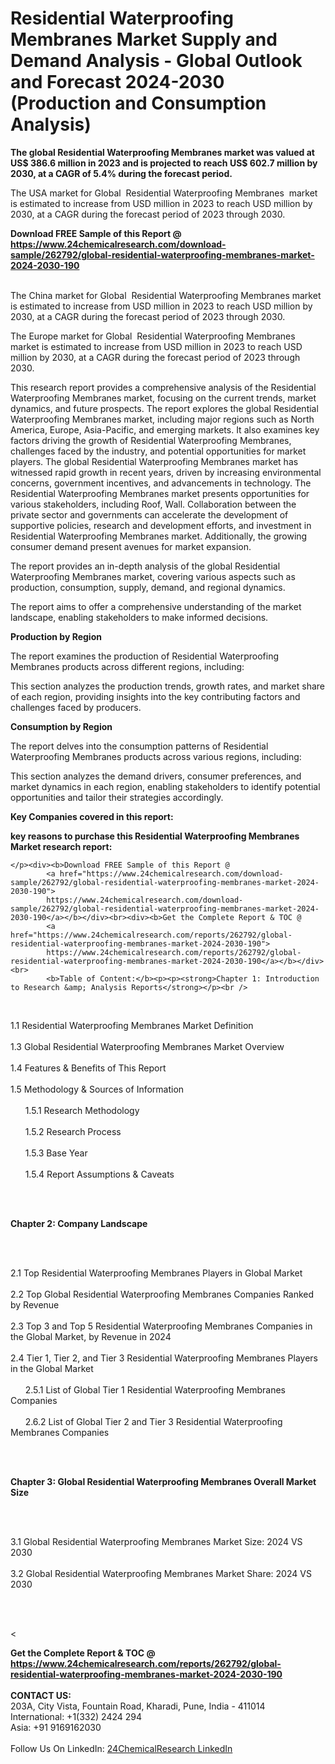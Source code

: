 <h1>Residential Waterproofing Membranes Market Supply and Demand Analysis - Global Outlook and Forecast 2024-2030 (Production and Consumption Analysis)</h1><p><strong>The global Residential Waterproofing Membranes market was valued at US$ 386.6 million in 2023 and is projected to reach US$ 602.7 million by 2030, at a CAGR of 5.4% during the forecast period.</strong></p><p>
</p><p>The USA market for Global  Residential Waterproofing Membranes  market is estimated to increase from USD million in 2023 to reach USD million by 2030, at a CAGR during the forecast period of 2023 through 2030.</p><div><b>Download FREE Sample of this Report @ 
            <a href="https://www.24chemicalresearch.com/download-sample/262792/global-residential-waterproofing-membranes-market-2024-2030-190">
            https://www.24chemicalresearch.com/download-sample/262792/global-residential-waterproofing-membranes-market-2024-2030-190</a></b></div><br><p>
</p><p>The China market for Global  Residential Waterproofing Membranes market is estimated to increase from USD million in 2023 to reach USD million by 2030, at a CAGR during the forecast period of 2023 through 2030.</p><p>
</p><p>The Europe market for Global  Residential Waterproofing Membranes  market is estimated to increase from USD million in 2023 to reach USD million by 2030, at a CAGR during the forecast period of 2023 through 2030.</p><p>
</p><p>This research report provides a comprehensive analysis of the Residential Waterproofing Membranes market, focusing on the current trends, market dynamics, and future prospects. The report explores the global Residential Waterproofing Membranes market, including major regions such as North America, Europe, Asia-Pacific, and emerging markets. It also examines key factors driving the growth of Residential Waterproofing Membranes, challenges faced by the industry, and potential opportunities for market players. The global Residential Waterproofing Membranes market has witnessed rapid growth in recent years, driven by increasing environmental concerns, government incentives, and advancements in technology. The Residential Waterproofing Membranes market presents opportunities for various stakeholders, including Roof, Wall. Collaboration between the private sector and governments can accelerate the development of supportive policies, research and development efforts, and investment in Residential Waterproofing Membranes market. Additionally, the growing consumer demand present avenues for market expansion. </p><p>
</p><p>The report provides an in-depth analysis of the global Residential Waterproofing Membranes market, covering various aspects such as production, consumption, supply, demand, and regional dynamics.</p><p>
</p><p>The report aims to offer a comprehensive understanding of the market landscape, enabling stakeholders to make informed decisions.</p><p>
</p><p><strong>Production by Region</strong></p><p>
</p><p>The report examines the production of Residential Waterproofing Membranes products across different regions, including:</p><p>
</p><p>
</p><p>This section analyzes the production trends, growth rates, and market share of each region, providing insights into the key contributing factors and challenges faced by producers.</p><p>
</p><p><strong>Consumption by Region</strong></p><p>
</p><p>The report delves into the consumption patterns of Residential Waterproofing Membranes products across various regions, including:</p><p>
</p><p>
</p><p>This section analyzes the demand drivers, consumer preferences, and market dynamics in each region, enabling stakeholders to identify potential opportunities and tailor their strategies accordingly.</p><p>
<strong>Key Companies covered in this report:</strong></p><p>
</p><p>
</p><p><strong>key reasons to purchase this Residential Waterproofing Membranes Market research report:</strong></p><p>

	</p><div><b>Download FREE Sample of this Report @ 
            <a href="https://www.24chemicalresearch.com/download-sample/262792/global-residential-waterproofing-membranes-market-2024-2030-190">
            https://www.24chemicalresearch.com/download-sample/262792/global-residential-waterproofing-membranes-market-2024-2030-190</a></b></div><br><div><b>Get the Complete Report & TOC @ 
            <a href="https://www.24chemicalresearch.com/reports/262792/global-residential-waterproofing-membranes-market-2024-2030-190">
            https://www.24chemicalresearch.com/reports/262792/global-residential-waterproofing-membranes-market-2024-2030-190</a></b></div><br>
            <b>Table of Content:</b><p><p><strong>Chapter 1: Introduction to Research &amp; Analysis Reports</strong></p><br />
<br />
<p>1.1 Residential Waterproofing Membranes Market Definition<br /><br />
1.3 Global Residential Waterproofing Membranes Market Overview<br /><br />
1.4 Features &amp; Benefits of This Report<br /><br />
1.5 Methodology &amp; Sources of Information<br /><br />
&nbsp;&nbsp;&nbsp;&nbsp;&nbsp; 1.5.1 Research Methodology<br /><br />
&nbsp;&nbsp;&nbsp;&nbsp;&nbsp; 1.5.2 Research Process<br /><br />
&nbsp;&nbsp;&nbsp;&nbsp;&nbsp; 1.5.3 Base Year<br /><br />
&nbsp;&nbsp;&nbsp;&nbsp;&nbsp; 1.5.4 Report Assumptions &amp; Caveats</p><br />
<br />
<p><strong>Chapter 2: Company Landscape</strong></p><br />
<br />
<p>2.1 Top Residential Waterproofing Membranes Players in Global Market<br /><br />
2.2 Top Global Residential Waterproofing Membranes Companies Ranked by Revenue<br /><br />
2.3 Top 3 and Top 5 Residential Waterproofing Membranes Companies in the Global Market, by Revenue in 2024<br /><br />
2.4 Tier 1, Tier 2, and Tier 3 Residential Waterproofing Membranes Players in the Global Market<br /><br />
&nbsp;&nbsp;&nbsp;&nbsp;&nbsp; 2.5.1 List of Global Tier 1 Residential Waterproofing Membranes Companies<br /><br />
&nbsp;&nbsp;&nbsp;&nbsp;&nbsp; 2.6.2 List of Global Tier 2 and Tier 3 Residential Waterproofing Membranes Companies</p><br />
<br />
<p><strong>Chapter 3: Global Residential Waterproofing Membranes Overall Market Size</strong></p><br />
<br />
<p>3.1 Global Residential Waterproofing Membranes Market Size: 2024 VS 2030<br /><br />
3.2 Global Residential Waterproofing Membranes Market Share: 2024 VS 2030</p><br />
<br />
<p><</p><div><b>Get the Complete Report & TOC @ 
            <a href="https://www.24chemicalresearch.com/reports/262792/global-residential-waterproofing-membranes-market-2024-2030-190">
            https://www.24chemicalresearch.com/reports/262792/global-residential-waterproofing-membranes-market-2024-2030-190</a></b></div><br><b>CONTACT US:</b><br>
            203A, City Vista, Fountain Road, Kharadi, Pune, India - 411014<br>
            International: +1(332) 2424 294<br>
            Asia: +91 9169162030 <br><br>
            Follow Us On LinkedIn: <a href="https://www.linkedin.com/company/24chemicalresearch/">24ChemicalResearch LinkedIn</a>